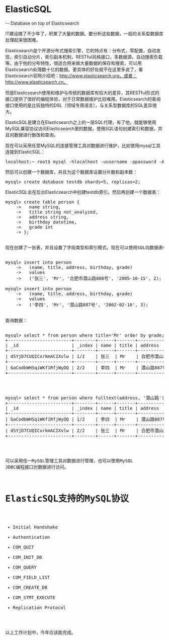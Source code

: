 # ElasticSQL

-- Database on top of Elasticsearch

IT建设搞了不少年了，积累了大量的数据。要分析这些数据，一般的关系型数据库处理起来很困难。

Elasticsearch是个开源分布式搜索引擎，它的特点有：分布式，零配置，自动发现，索引自动分片，索引副本机制，RESTful风格接口，多数据源，自动搜索负载等。由于他的分布特性，很适合用来做大量数据的保存和搜索，可以用Elasticsearch处理数十亿的数据。更具体的好处就不在这里多说了，看Elasticsearch官网介绍吧：http://www.elasticsearch.org，或者：http://www.elasticsearch.cn。

但是Elasticsearch使用和维护与传统的数据库有较大的差异，其RESTful形式的接口提供了很好的编程体验，对于日常数据维护比较难用。Elasticsearch的查询接口使用的是比较独特的DSL（领域专用语言），与关系型数据库的SQL差异很大。

ElasticSQL是建立在Elasticsearch之上的一层SQL代理，有了他，就能够使用MySQL兼容协议访问Elasticsearch里的数据，使用SQL语句创建索引和数据，并且对数据进行删改和查询。

现在可以采用任意MySQL的连接管理工具对数据进行维护，比如使用mysql工具连接到ElasticSQL：

<pre>
localhost:~ root$ mysql -hlocalhost -uusername -ppassword -A
</pre>

然后可以创建一个数据库，并且为这个数据库设置分片数和副本数：

<pre>
mysql> create database testdb shards=5, replicas=2;
</pre>

ElasticSQL会在后台Elasticsearch中创建testdb索引。然后再创建一个数据表：

<pre>
mysql> create table person {
    ->   name string, 
    ->   title string not_analyzed,
    ->   address string,
    ->   birthday datetime,
    ->   grade int
    -> };
<pre>

现在创建了一张表，并且设置了字段类型和索引模式。现在可以使用SQL向数据表中输入数据：

<pre>
mysql> insert into person 
    ->   (name, title, address, birthday, grade) 
    ->   values 
    ->   ('张三', 'Mr', '合肥市潜山路888号', '2005-10-15', 2);

mysql> insert into person 
    ->   (name, title, address, birthday, grade) 
    ->   values 
    ->   ('李四', 'Mr', '潜山路887号', '2002-02-10', 3);
<pre>

查询数据：

<pre>
mysql> select * from person where title='Mr' order by grade; 
+------------------------+--------+------+-------+----------------+------------+-------+--------------+----------+
| _id                    | _index | name | title | address        | birthday   | grade | _version     | _score   |
+------------------------+--------+------+-------+----------------+------------+-------+--------------+----------+
| dSYjD7CUQICxrkmACIXvlw | 1/2    | 张三  | Mr    | 合肥市潜山路888号 | 2005-10-15 | 2     | 1            | 1        |
+------------------------+--------+------+-------+----------------+------------+-------+--------------+----------+
| GaCodbWHSqiWKf1RfjWyDQ | 2/2    | 李四  | Mr    | 潜山路887号      | 2002-02-10 | 3     | 1            | 1        |
+------------------------+--------+------+-------+----------------+------------+-------+--------------+----------+
</pre>

<pre>
mysql> select * from person where fulltext(address, '潜山路'); 
+------------------------+--------+------+-------+----------------+------------+-------+--------------+----------+
| _id                    | _index | name | title | address        | birthday   | grade | _version     | _score   |
+------------------------+--------+------+-------+----------------+------------+-------+--------------+----------+
| GaCodbWHSqiWKf1RfjWyDQ | 1/2    | 李四  | Mr    | 潜山路887号      | 2002-02-10 | 3     | 1            | 0.85     |
+------------------------+--------+------+-------+----------------+------------+-------+--------------+----------+
| dSYjD7CUQICxrkmACIXvlw | 2/2    | 张三  | Mr    | 合肥市潜山路888号 | 2005-10-15 | 2     | 1            | 0.82     |
+------------------------+--------+------+-------+----------------+------------+-------+--------------+----------+
</pre>

可以采用任一MySQL管理工具对数据进行管理，也可以使用MySQL JDBC编程接口对数据进行访问。

# ElasticSQL支持的MySQL协议

* Initial Handshake
* Authentication
* COM_QUIT
* COM_INIT_DB
* COM_QUERY
* COM_FIELD_LIST
* COM_CREATE_DB
* COM_STMT_EXECUTE
* Replication Protocol 

以上工作计划中，今年应该能完成。
